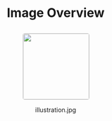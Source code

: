 <h1 style ="text-align: center;"> Image Overview </h1>
<div style="display: flex;
flex-wrap: wrap;
gap: 10px;
justify-content: center;
padding: 10px;" >
<div style="flex: 1 1 calc(33.333% - 20px); /* Three images per row on large screens */
        max-width: 150px;
        text-align: center;" >
<img src="https://media.evkx.net/multimedia/technology/safety/illustration_xst.jpg" style="width: 150px;
height: auto;
border: 1px solid #ddd;
border-radius: 5px;
  ">
<p>illustration.jpg</p>
</div>
</div>
